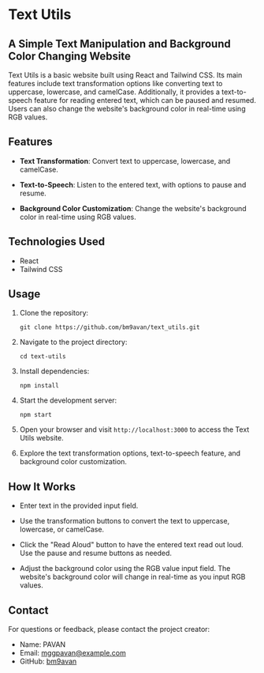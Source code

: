 # Text Utils 
## A Simple Text Manipulation and Background Color Changing Website

Text Utils is a basic website built using React and Tailwind CSS. Its main features include text transformation options like converting text to uppercase, lowercase, and camelCase. Additionally, it provides a text-to-speech feature for reading entered text, which can be paused and resumed. Users can also change the website's background color in real-time using RGB values.

## Features

- **Text Transformation**: Convert text to uppercase, lowercase, and camelCase.

- **Text-to-Speech**: Listen to the entered text, with options to pause and resume.

- **Background Color Customization**: Change the website's background color in real-time using RGB values.

## Technologies Used

- React
- Tailwind CSS

## Usage

1. Clone the repository:

   ```shell
   git clone https://github.com/bm9avan/text_utils.git
   ```

2. Navigate to the project directory:

   ```shell
   cd text-utils
   ```

3. Install dependencies:

   ```shell
   npm install
   ```

4. Start the development server:

   ```shell
   npm start
   ```

5. Open your browser and visit `http://localhost:3000` to access the Text Utils website.

6. Explore the text transformation options, text-to-speech feature, and background color customization.

## How It Works

- Enter text in the provided input field.

- Use the transformation buttons to convert the text to uppercase, lowercase, or camelCase.

- Click the "Read Aloud" button to have the entered text read out loud. Use the pause and resume buttons as needed.

- Adjust the background color using the RGB value input field. The website's background color will change in real-time as you input RGB values.

## Contact

For questions or feedback, please contact the project creator:

- Name: PAVAN
- Email: mggpavan@example.com
- GitHub: [bm9avan](https://github.com/bm9avan)
